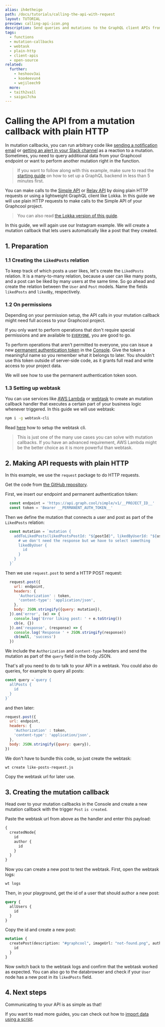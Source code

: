 ```yaml
---
alias: ih4etheigo
path: /docs/tutorials/calling-the-api-with-request
layout: TUTORIAL
preview: calling-api-icon.png
description: Send queries and mutations to the GraphQL client APIs from a webtask using plain http requests.
tags:
  - functions
  - mutation-callbacks
  - webtask
  - plain-http
  - client-apis
  - open-source
related:
  further:
    - heshoov3ai
    - koo4eevun4
    - wejileech9
  more:
  - taith2va1l
  - saigai7cha
---
```


# Calling the API from a mutation callback with plain HTTP

In mutation callbacks, you can run arbitrary code like [sending a notification email](!alias-saigai7cha) or [getting an alert in your Slack channel](!alias-dah6aifoce) as a reaction to a mutation. Sometimes, you need to query additional data from your Graphcool endpoint or want to perform another mutation right in the function.

> If you want to follow along with this example, make sure to read the [starting guide](!alias-thaeghi8ro) on how to set up a GraphQL backend in less than 5 minutes first.

You can make calls to the [Simple API](!alias-heshoov3ai) or [Relay API](!alias-aizoong9ah) by doing plain HTTP requests or using a lightweight GraphQL client like Lokka. In this guide we will use plain HTTP requests to make calls to the Simple API of your Graphcool project.

> You can also read [the Lokka version of this guide](!alias-taith2va1l).

In this guide, we will again use our Instagram example. We will create a mutation callback that lets users automatically like a post that they created.

## 1. Preparation

### 1.1 Creating the `LikedPosts` relation

To keep track of which posts a user likes, let's create the `LikedPosts` relation.
It is a many-to-many relation, because a user can like many posts, and a post can be liked by many users at the same time.
So go ahead and create the relation between the `User` and `Post` models. Name the fields `likedPosts` and `likedBy`, respectively.

### 1.2 On permissions

Depending on your permission setup, the API calls in your mutation callback might need full access to your Graphcool project.

If you only want to perform operations that don't require special permissions and are available to [`EVERYONE`](!alias-iegoo0heez#permission-level), you are good to go.

To perform operations that aren't permitted to everyone, you can issue a new [permanent authentication token](!alias-wejileech9#permanent-authentication-token) in the [Console](https://console.graph.cool). Give the token a meaningful name so you remember what it belongs to later. You shouldn't use this token outside of server-side code, as it grants full read and write access to your project data.

We will see how to use the permanent authentication token soon.

### 1.3 Setting up webtask

You can use services like [AWS Lambda](https://aws.amazon.com/de/lambda/getting-started/) or [webtask](https://webtask.io/) to create an mutation callback handler that executes a certain part of your business logic whenever triggered. In this guide we will use webtask:

```sh
npm i -g webtask-cli
```

Read [here](https://webtask.io/cli) how to setup the webtask cli.

> This is just one of the many use cases you can solve with mutation callbacks. If you have an advanced requirement, AWS Lambda might be the better choice as it is more powerful than webtask.

## 2. Making API requests with plain HTTP

In this example, we use the `request` package to do HTTP requests.

Get the code from [the GitHub repository](https://github.com/graphcool-examples/webtask-like-posts-example/tree/master/request).

First, we insert our endpoint and permanent authentication token:

```js
  const endpoint = 'https://api.graph.cool/simple/v1/__PROJECT_ID__'
  const token = 'Bearer __PERMANENT_AUTH_TOKEN__'
```

Then we define the mutation that connects a user and post as part of the `LikedPosts` relation:

```js
  const mutation = `mutation {
    addToLikedPosts(likedPostsPostId: "${postId}", likedByUserId: "${userId}") {
      # we don't need the response but we have to select something
      likedByUser {
        id
      }
    }
  }`
```

Then we use `request.post` to send a HTTP POST request:

```js
  request.post({
    url: endpoint,
    headers: {
      'Authorization' : token,
      'content-type': 'application/json',
    },
    body: JSON.stringify({query: mutation}),
  }).on('error', (e) => {
    console.log('Error liking post: ' + e.toString())
    cb(e, {})
  }).on('response', (response) => {
    console.log('Response ' + JSON.stringify(response))
    cb(null, 'success')
  })
```

We include the `Authorization` and `content-type` headers and send the mutation as part of the `query` field in the body JSON.

That's all you need to do to talk to your API in a webtask. You could also do queries, for example to query all posts:

```js
const query =`query {
  allPosts {
    id
  }
}`
```

and then later:

```js
request.post({
  url: endpoint,
  headers: {
    'Authorization' : token,
    'content-type': 'application/json',
  },
  body: JSON.stringify({query: query}),
})
```

We don't have to bundle this code, so just create the webtask:

```sh
wt create like-posts-request.js
```

Copy the webtask url for later use.

## 3. Creating the mutation callback

Head over to your mutation callbacks in the Console and create a new mutation callback with the trigger `Post` `is created`.

Paste the webtask url from above as the handler and enter this payload:

```js
{
  createdNode{
    id
    author {
      id
    }
  }
}
```

Now you can create a new post to test the webtask. First, open the webtask logs:

```sh
wt logs
```

Then, in your playground, get the id of a user that should author a new post:

```graphql
query {
  allUsers {
    id
  }
}
```

Copy the id and create a new post:

```graphql
mutation {
  createPost(description: "#graphcool", imageUrl: "not-found.png", authorId: "__ID__") {
    id
  }
}
```

Now switch back to the webtask logs and confirm that the webtask worked as expected. You can also go to the databrowser and check if your `User` node has a new post in its `likedPosts` field.

## 4. Next steps

Communicating to your API is as simple as that!

If you want to read more guides, you can check out how to [import data using a script](!alias-ga2ahnee2a).
